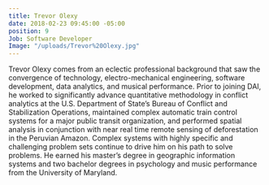```yaml
---
title: Trevor Olexy
date: 2018-02-23 09:45:00 -05:00
position: 9
Job: Software Developer
Image: "/uploads/Trevor%20Olexy.jpg"
---
```


Trevor Olexy comes from an eclectic professional background that saw the convergence of technology, electro-mechanical engineering, software development, data analytics, and musical performance. Prior to joining DAI, he worked to significantly advance quantitative methodology in conflict analytics at the U.S. Department of State’s Bureau of Conflict and Stabilization Operations, maintained complex automatic train control systems for a major public transit organization, and performed spatial analysis in conjunction with near real time remote sensing of deforestation in the Peruvian Amazon. Complex systems with highly specific and challenging problem sets continue to drive him on his path to solve problems. He earned his master’s degree in geographic information systems and two bachelor degrees in psychology and music performance from the University of Maryland.